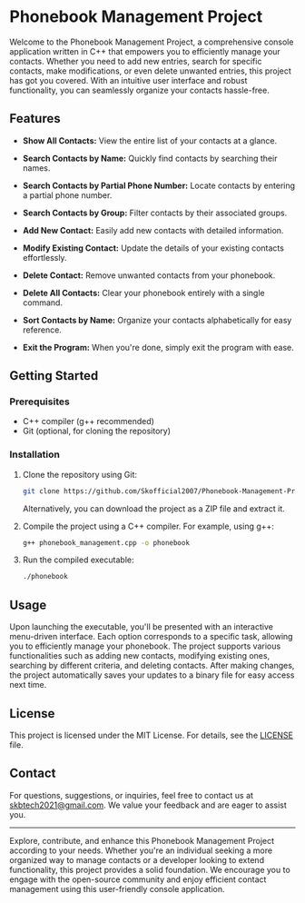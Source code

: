 # Phonebook Management Project

Welcome to the Phonebook Management Project, a comprehensive console application written in C++ that empowers you to efficiently manage your contacts. Whether you need to add new entries, search for specific contacts, make modifications, or even delete unwanted entries, this project has got you covered. With an intuitive user interface and robust functionality, you can seamlessly organize your contacts hassle-free.

## Features

- **Show All Contacts:** View the entire list of your contacts at a glance.

- **Search Contacts by Name:** Quickly find contacts by searching their names.

- **Search Contacts by Partial Phone Number:** Locate contacts by entering a partial phone number.

- **Search Contacts by Group:** Filter contacts by their associated groups.

- **Add New Contact:** Easily add new contacts with detailed information.

- **Modify Existing Contact:** Update the details of your existing contacts effortlessly.

- **Delete Contact:** Remove unwanted contacts from your phonebook.

- **Delete All Contacts:** Clear your phonebook entirely with a single command.

- **Sort Contacts by Name:** Organize your contacts alphabetically for easy reference.

- **Exit the Program:** When you're done, simply exit the program with ease.

## Getting Started

### Prerequisites

- C++ compiler (g++ recommended)
- Git (optional, for cloning the repository)

### Installation

1. Clone the repository using Git:

   ```bash
   git clone https://github.com/Skofficial2007/Phonebook-Management-Project.git
   ```

   Alternatively, you can download the project as a ZIP file and extract it.

2. Compile the project using a C++ compiler. For example, using g++:

   ```bash
   g++ phonebook_management.cpp -o phonebook
   ```

3. Run the compiled executable:

   ```bash
   ./phonebook
   ```

## Usage

Upon launching the executable, you'll be presented with an interactive menu-driven interface. Each option corresponds to a specific task, allowing you to efficiently manage your phonebook. The project supports various functionalities such as adding new contacts, modifying existing ones, searching by different criteria, and deleting contacts. After making changes, the project automatically saves your updates to a binary file for easy access next time.

## License

This project is licensed under the MIT License. For details, see the [LICENSE](LICENSE) file.

## Contact

For questions, suggestions, or inquiries, feel free to contact us at [skbtech2021@gmail.com](mailto:skbtech2021@gmail.com). We value your feedback and are eager to assist you.

---

Explore, contribute, and enhance this Phonebook Management Project according to your needs. Whether you're an individual seeking a more organized way to manage contacts or a developer looking to extend functionality, this project provides a solid foundation. We encourage you to engage with the open-source community and enjoy efficient contact management using this user-friendly console application.
